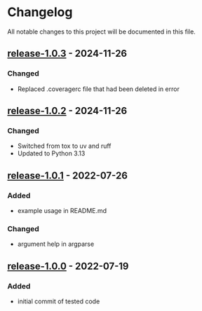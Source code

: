 # Changelog

All notable changes to this project will be documented in this file.

## [release-1.0.3](https://github.com/SWastling/niistats/tree/release-1.0.3) - 2024-11-26

### Changed

- Replaced .coveragerc file that had been deleted in error

## [release-1.0.2](https://github.com/SWastling/niistats/tree/release-1.0.2) - 2024-11-26

### Changed

- Switched from tox to uv and ruff 
- Updated to Python 3.13

## [release-1.0.1](https://github.com/SWastling/niistats/tree/release-1.0.1) - 2022-07-26
### Added

- example usage in README.md

### Changed

- argument help in argparse

## [release-1.0.0](https://github.com/SWastling/niistats/tree/release-1.0.0) - 2022-07-19
### Added

- initial commit of tested code
